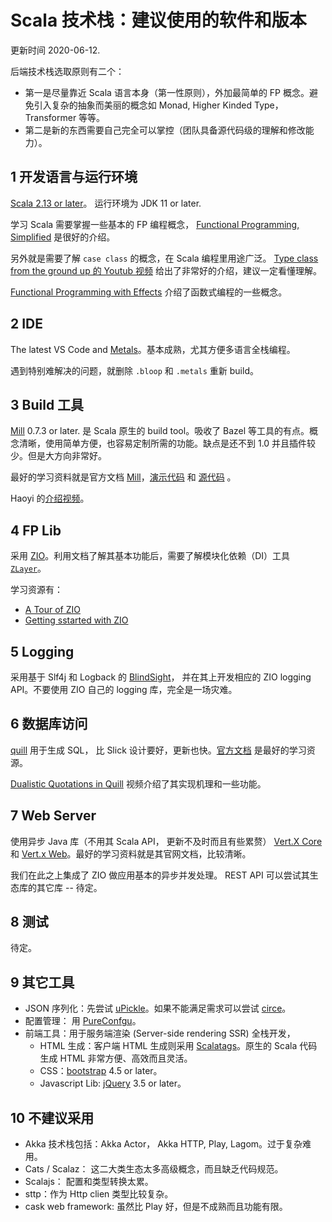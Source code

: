 # Scala 技术栈：建议使用的软件和版本

更新时间 2020-06-12.

后端技术栈选取原则有二个：

- 第一是尽量靠近 Scala 语言本身（第一性原则），外加最简单的 FP 概念。避免引入复杂的抽象而美丽的概念如 Monad, Higher Kinded Type，Transformer 等等。
- 第二是新的东西需要自己完全可以掌控（团队具备源代码级的理解和修改能力）。

## 1 开发语言与运行环境

[Scala 2.13 or later](https://www.Scala-lang.org/download/)。 运行环境为 JDK 11 or later.

学习 Scala 需要掌握一些基本的 FP 编程概念， [Functional Programming, Simplified](https://alvinalexander.com/scala/functional-programming-simplified-book/) 是很好的介绍。

另外就是需要了解 `case class` 的概念，在 Scala 编程里用途广泛。 [Type class from the ground up 的 Youtub 视频](https://youtu.be/3BM4IEziqIM) 给出了非常好的介绍，建议一定看懂理解。

[Functional Programming with Effects](https://youtu.be/30q6BkBv5MY) 介绍了函数式编程的一些概念。

## 2 IDE

The latest VS Code and [Metals](https://scalameta.org/metals/docs/editors/vscode.html)。基本成熟，尤其方便多语言全栈编程。

遇到特别难解决的问题，就删除 `.bloop` 和 `.metals` 重新 build。

## 3 Build 工具

[Mill](http://www.lihaoyi.com/mill/) 0.7.3 or later. 是 Scala 原生的 build tool。吸收了 Bazel 等工具的有点。概念清晰，使用简单方便，也容易定制所需的功能。缺点是还不到 1.0 并且插件较少。但是大方向非常好。

最好的学习资料就是官方文档 [Mill](http://www.lihaoyi.com/mill/)，[演示代码](https://www.lihaoyi.com/post/WorkingwithDatabasesusingScalaandQuill.html) 和 [源代码](https://github.com/lihaoyi/mill) 。

Haoyi 的[介绍视频](https://youtu.be/j6uThGxx-18)。

## 4 FP Lib

采用 [ZIO](https://zio.dev/)。利用文档了解其基本功能后，需要了解模块化依赖（DI）工具 [`ZLayer`](https://zio.dev/docs/howto/howto_use_layers)。

学习资源有：

- [A Tour of ZIO](https://youtu.be/TWdC7DhvD8M)
- [Getting sstarted with ZIO](https://youtu.be/6A1SA5Be9qw)

## 5 Logging

采用基于 Slf4j 和 Logback 的 [BlindSight](https://tersesystems.github.io/blindsight/)， 并在其上开发相应的 ZIO logging API。不要使用 ZIO 自己的 logging 库，完全是一场灾难。

## 6 数据库访问

[quill](https://getquill.io/) 用于生成 SQL， 比 Slick 设计要好，更新也快。[官方文档](https://getquill.io/) 是最好的学习资源。

[Dualistic Quotations in Quill](https://youtu.be/sqyAa4W7GDo) 视频介绍了其实现机理和一些功能。

## 7 Web Server

使用异步 Java 库（不用其 Scala API， 更新不及时而且有些累赘） [Vert.X Core](https://vertx.io/docs/vertx-core/java/) 和 [Vert.x Web](https://vertx.io/docs/vertx-web/java/)。最好的学习资料就是其官网文档，比较清晰。

我们在此之上集成了 ZIO 做应用基本的异步并发处理。 REST API 可以尝试其生态库的其它库 -- 待定。

## 8 测试

待定。

## 9 其它工具

- JSON 序列化：先尝试 [uPickle](https://www.lihaoyi.com/upickle/)。如果不能满足需求可以尝试 [circe](https://circe.github.io/circe/)。
- 配置管理： 用 [PureConfgu](https://pureconfig.github.io/)。
- 前端工具：用于服务端渲染 (Server-side rendering SSR) 全栈开发，
  - HTML 生成：客户端 HTML 生成则采用 [Scalatags](https://www.lihaoyi.com/scalatags/)。原生的 Scala 代码生成 HTML 非常方便、高效而且灵活。
  - CSS：[bootstrap](https://getbootstrap.com/) 4.5 or later。
  - Javascript Lib: [jQuery](https://jquery.com/) 3.5 or later。

## 10 不建议采用

- Akka 技术栈包括：Akka Actor， Akka HTTP, Play, Lagom。过于复杂难用。
- Cats / Scalaz： 这二大类生态太多高级概念，而且缺乏代码规范。
- Scalajs： 配置和类型转换太累。
- sttp：作为 Http clien 类型比较复杂。
- cask web framework: 虽然比 Play 好，但是不成熟而且功能有限。

